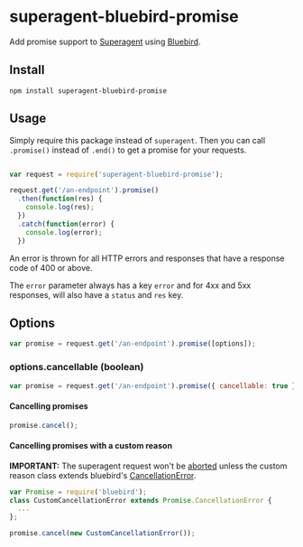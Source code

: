 superagent-bluebird-promise
===========================

Add promise support to
[Superagent](http://visionmedia.github.io/superagent/) using
[Bluebird](https://github.com/petkaantonov/bluebird).

## Install
`npm install superagent-bluebird-promise`

## Usage
Simply require this package instead of `superagent`. Then you can call `.promise()` instead of `.end()` to get a promise for your requests.

```javascript

var request = require('superagent-bluebird-promise');

request.get('/an-endpoint').promise()
  .then(function(res) {
    console.log(res);
  })
  .catch(function(error) {
    console.log(error);
  })
  ```

An error is thrown for all HTTP errors and responses that have a response code of 400 or above.

The `error` parameter always has a key `error` and for 4xx and 5xx responses, will also have a `status` and `res` key.

## Options

```js
var promise = request.get('/an-endpoint').promise([options]);
```

### options.cancellable (boolean)

```js
var promise = request.get('/an-endpoint').promise({ cancellable: true });

```

#### Cancelling promises

```js
promise.cancel();
```

#### Cancelling promises with a custom reason

**IMPORTANT:** The superagent request won't be [aborted](http://visionmedia.github.io/superagent/#aborting-requests) unless the custom reason class extends bluebird's [CancellationError](https://github.com/petkaantonov/bluebird/blob/master/API.md#cancellationerror).

```js
var Promise = require('bluebird');
class CustomCancellationError extends Promise.CancellationError {
  ...
};

promise.cancel(new CustomCancellationError());
```
